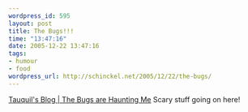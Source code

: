 ```yaml
--- 
wordpress_id: 595
layout: post
title: The Bugs!!!
time: "13:47:16"
date: 2005-12-22 13:47:16
tags: 
- humour
- food
wordpress_url: http://schinckel.net/2005/12/22/the-bugs/
---
```

[Tauquil's Blog | The Bugs are Haunting Me][1] Scary stuff going on here! 

   [1]: http://tauquil.com/archives/2005/09/12/73/

